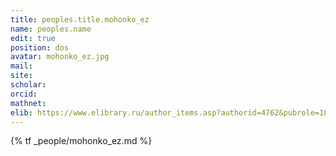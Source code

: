 ```yaml
---
title: peoples.title.mohonko_ez
name: peoples.name
edit: true
position: dos
avatar: mohonko_ez.jpg
mail:
site:
scholar:
orcid:
mathnet:
elib: https://www.elibrary.ru/author_items.asp?authorid=4762&pubrole=100&show_refs=1&show_option=0
---
```


{% tf _people/mohonko_ez.md %}
